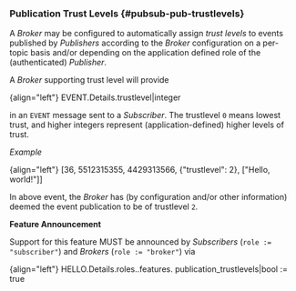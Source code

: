 ### Publication Trust Levels {#pubsub-pub-trustlevels}

A *Broker* may be configured to automatically assign *trust levels* to events published by *Publishers* according to the *Broker* configuration on a per-topic basis and/or depending on the application defined role of the (authenticated) *Publisher*.

A *Broker* supporting trust level will provide

{align="left"}
        EVENT.Details.trustlevel|integer

in an `EVENT` message sent to a *Subscriber*. The trustlevel `0` means lowest trust, and higher integers represent (application-defined) higher levels of trust.

*Example*

{align="left"}
        [36, 5512315355, 4429313566, {"trustlevel": 2},
            ["Hello, world!"]]

In above event, the *Broker* has (by configuration and/or other information) deemed the event publication to be of trustlevel `2`.


**Feature Announcement**

Support for this feature MUST be announced by *Subscribers* (`role := "subscriber"`) and *Brokers* (`role := "broker"`) via

{align="left"}
        HELLO.Details.roles.<role>.features.
            publication_trustlevels|bool := true